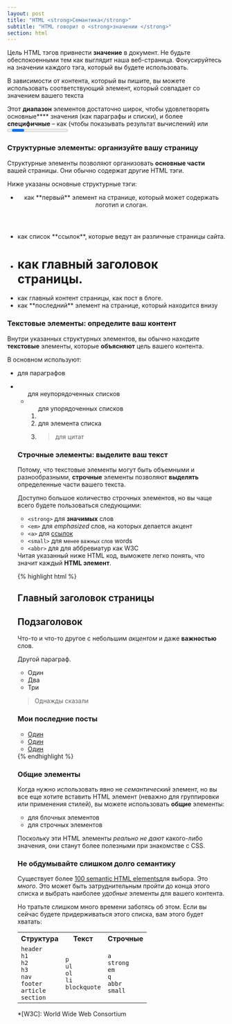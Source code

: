 ```yaml
---
layout: post
title: "HTML <strong>Семантика</strong>"
subtitle: "HTML говорит о <strong>значении </strong>"
section: html
---
```


Цель HTML тэгов привнести **значение** в документ. Не будьте обеспокоенными тем как выглядит наша веб-страница. Фокусируйтесь на  значении каждого тэга, который вы будете использовать.

В зависимости от контента, который вы пишите, вы можете использовать соответствующий  элемент, который совпадает со значением вашего текста

Этот **диапазон** элементов достаточно широк, чтобы удовлетворять основные**** значения (как параграфы и списки), и более **специфичные** – как <output> (чтобы показывать результат вычислений)  или <progress> (чтобы показывать прогресс выполнения задания).

### Структурные элементы: организуйте вашу страницу

Структурные элементы позволяют организовать **основные части** вашей страницы. Они обычно содержат другие HTML тэги.

Ниже указаны основные структурные тэги:

*	<header> как **первый** элемент на странице, который может содержать логотип и слоган.
*	<nav> как список **ссылок**, которые ведут ан различные страницы сайта.
*	<h1> как главный заголовок страницы.
*	<article> как главный контент страницы, как пост в блоге.
*	<footer> как **последний** элемент на странице, который находится внизу

### Текстовые элементы: определите ваш контент

Внутри указанных структурных элементов, вы обычно находите **текстовые** элементы, которые **объясняют** цель вашего контента.

В основном используют:

* <p> для параграфов
*	<ul> для неупорядоченных списков
*	<ol> для упорядоченных списков
*	<li> для элемента списка
*	<blockquote> для цитат


### Строчные элементы: выделите ваш текст

Потому, что текстовые элементы могут быть объемными и разнообразными, **строчные** элементы позволяют **выделять** определенные части вашего текста.

Доступно большое количество строчных элементов, но вы чаще всего будете пользоваться следующими:

<ul>
  <li><code>&lt;strong&gt;</code> для <strong>значимых</strong> слов</li>
  <li><code>&lt;em&gt;</code> для <em>emphasized</em> слов, на которых делается акцент</li>
  <li><code>&lt;a&gt;</code> для <a href="#">ссылок</a></li>
  <li><code>&lt;small&gt;</code> для <small>менее важных слов</small> words</li>
  <li><code>&lt;abbr&gt;</code> для для аббревиатур как W3C</li>
</ul>

<aside class="comments">
  Читая указанный ниже HTML код, выможете легко понять, что значит каждый <strong>HTML элемент</strong>.
</aside>

{% highlight html %}
<article>
  <h1>Главный заголовок страницы</h1>
  <h2>Подзаголовок</h2>
  <p>
    Что-то и что-то другое с небольшим <em>акцентом</em> и даже <strong>важностью</strong> слов.
  </p>
  <p>
    Другой параграф.
  </p>
  <ul>
    <li>Один</li>
    <li>Два</li>
    <li>Три</li>
  </ul>
  <blockquote>
    Однажды сказали
  </blockquote>
</article>
<aside>
  <h3>Мои последние посты</h3>
  <ul>
    <li><a href="#">Один</a></li>
    <li><a href="#">Один</a></li>
    <li><a href="#">Один</a></li>
  </ul>
</aside>
{% endhighlight %}


### Общие элементы

Когда нужно использовать явно не _семантический_ элемент, но вы все еще хотите вставить HTML элемент (неважно для группировки или применения стилей), вы можете использовать **общие** элементы:

*	<div> для блочных элементов
*	<span> для строчных элементов

Поскольку эти HTML элементы _реально не дают_ какого-либо значения, они станут более полезными при знакомстве с CSS.

### Не обдумывайте слишком долго семантику

Существует более  [100 semantic HTML elements](https://developer.mozilla.org/en-US/docs/Web/HTML/Element)для выбора. Это _много_. Это может быть затруднительным пройти до конца этого списка и выбрать наиболее _удобные_ элементы для вашего контента.

Но тратьте слишком много времени заботясь об этом. Если вы сейчас будете придерживаться этого списка, вам этого будет хватать:

<div class="table">
  <table>
    <tr>
      <th>Структура</th>
      <th>Текст</th>
      <th>Строчные</th>
    </tr>
    <tr>
      <td>
        <code>header</code><br>
        <code>h1</code><br>
        <code>h2</code><br>
        <code>h3</code><br>
        <code>nav</code><br>
        <code>footer</code><br>
        <code>article</code><br>
        <code>section</code>
      </td>
      <td>
        <code>p</code><br>
        <code>ul</code><br>
        <code>ol</code><br>
        <code>li</code><br>
        <code>blockquote</code>
      </td>
      <td>
        <code>a</code><br>
        <code>strong</code><br>
        <code>em</code><br>
        <code>q</code><br>
        <code>abbr</code><br>
        <code>small</code>
      </td>
    </tr>
  </table>
</div>

*[W3C]: World Wide Web Consortium
